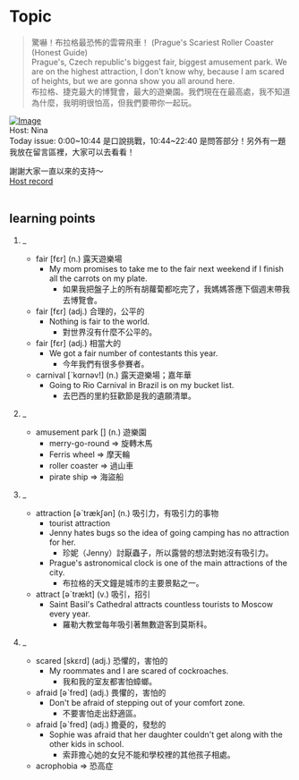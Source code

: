 # Topic

> 驚嚇！布拉格最恐怖的雲霄飛車！ (Prague's Scariest Roller Coaster (Honest Guide) <br>
> Prague's, Czech republic's biggest fair, biggest amusement park. We are on the highest attraction, I don't know why, because I am scared of heights, but we are gonna show you all around here. <br>
> 布拉格、捷克最大的博覽會，最大的遊樂園。我們現在在最高處，我不知道為什麼，我明明很怕高，但我們要帶你一起玩。 <br>

[![Image](https://cdn.voicetube.com/assets/thumbnails/9JVdCcCjcr8.jpg)](https://www.youtube.com/embed/9JVdCcCjcr8?rel=0&showinfo=0&cc_load_policy=0&controls=1&autoplay=1&iv_load_policy=3&playsinline=1&wmode=transparent&start=9&end=20&enablejsapi=1&origin=https://tw.voicetube.com&widgetid=1)<br>
Host: Nina
<br>Today issue: 0:00~10:44 是口說挑戰，10:44~22:40 是問答部分！另外有一題我放在留言區裡，大家可以去看看！

謝謝大家一直以來的支持～
<br>
[Host record](https://cdn.voicetube.com/tmp/everyday_records/2186512841442311/4056.mp3)
<br><br>
## learning points
1. _
	* fair [fɛr] (n.) 露天遊樂場
		- My mom promises to take me to the fair next weekend if I finish all the carrots on my plate.
			+ 如果我把盤子上的所有胡蘿蔔都吃完了，我媽媽答應下個週末帶我去博覽會。
	* fair [fɛr] (adj.) 合理的，公平的
		- Nothing is fair to the world.
			+ 對世界沒有什麼不公平的。
	* fair [fɛr] (adj.) 相當大的
		- We got a fair number of contestants this year.
			+ 今年我們有很多參賽者。
	* carnival [ˋkɑrnəv!] (n.) 露天遊樂場；嘉年華
		- Going to Rio Carnival in Brazil is on my bucket list.
			+ 去巴西的里約狂歡節是我的遺願清單。

2. _
	* amusement park [] (n.) 遊樂園
		- merry-go-round => 旋轉木馬
		- Ferris wheel => 摩天輪
		- roller coaster => 過山車
		- pirate ship => 海盜船

3. _
	* attraction [əˋtrækʃən] (n.) 吸引力，有吸引力的事物
		- tourist attraction
		- Jenny hates bugs so the idea of going camping has no attraction for her.
			+ 珍妮（Jenny）討厭蟲子，所以露營的想法對她沒有吸引力。
		- Prague's astronomical clock is one of the main attractions of the city.
			+ 布拉格的天文鐘是城市的主要景點之一。
	* attract [əˋtrækt] (v.) 吸引，招引
		- Saint Basil's Cathedral attracts countless tourists to Moscow every year.
			+ 羅勒大教堂每年吸引著無數遊客到莫斯科。

4. _
	* scared [skɛrd] (adj.) 恐懼的，害怕的
		- My roommates and I are scared of cockroaches.
			+ 我和我的室友都害怕蟑螂。
	* afraid [əˋfred] (adj.) 畏懼的，害怕的
		- Don't be afraid of stepping out of your comfort zone.
			+ 不要害怕走出舒適區。
	* afraid [əˋfred] (adj.) 擔憂的，發愁的
		- Sophie was afraid that her daughter couldn't get along with the other kids in school.
			+ 索菲擔心她的女兒不能和學校裡的其他孩子相處。
	* acrophobia => 恐高症